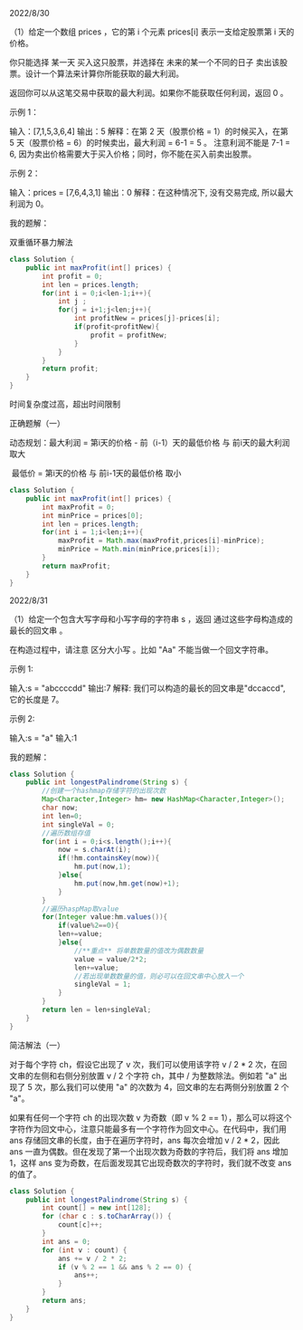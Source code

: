 2022/8/30

（1）给定一个数组 prices ，它的第 i 个元素 prices[i] 表示一支给定股票第 i 天的价格。

你只能选择 某一天 买入这只股票，并选择在 未来的某一个不同的日子 卖出该股票。设计一个算法来计算你所能获取的最大利润。

返回你可以从这笔交易中获取的最大利润。如果你不能获取任何利润，返回 0 。

 

示例 1：

输入：[7,1,5,3,6,4]
输出：5
解释：在第 2 天（股票价格 = 1）的时候买入，在第 5 天（股票价格 = 6）的时候卖出，最大利润 = 6-1 = 5 。
     注意利润不能是 7-1 = 6, 因为卖出价格需要大于买入价格；同时，你不能在买入前卖出股票。

示例 2：

输入：prices = [7,6,4,3,1]
输出：0
解释：在这种情况下, 没有交易完成, 所以最大利润为 0。

我的题解：

双重循环暴力解法

```java
class Solution {
    public int maxProfit(int[] prices) {
        int profit = 0;
        int len = prices.length;
        for(int i = 0;i<len-1;i++){
            int j ;
            for(j = i+1;j<len;j++){
                int profitNew = prices[j]-prices[i];
                if(profit<profitNew){
                    profit = profitNew;
                }
            }
        }
        return profit;
    }
}
```

时间复杂度过高，超出时间限制

正确题解（一）

动态规划：最大利润 = 第i天的价格 - 前（i-1）天的最低价格 与 前i天的最大利润 取大

​				   最低价 = 第i天的价格 与 前i-1天的最低价格 取小

```java
class Solution {
    public int maxProfit(int[] prices) {
        int maxProfit = 0;
        int minPrice = prices[0];
        int len = prices.length;
        for(int i = 1;i<len;i++){
            maxProfit = Math.max(maxProfit,prices[i]-minPrice);
            minPrice = Math.min(minPrice,prices[i]);
        }
        return maxProfit;
    }
}
```



2022/8/31

（1）给定一个包含大写字母和小写字母的字符串 s ，返回 通过这些字母构造成的 最长的回文串 。

在构造过程中，请注意 区分大小写 。比如 "Aa" 不能当做一个回文字符串。

示例 1:

输入:s = "abccccdd"
输出:7
解释:
我们可以构造的最长的回文串是"dccaccd", 它的长度是 7。

示例 2:

输入:s = "a"
输入:1

我的题解：

```java
class Solution {
    public int longestPalindrome(String s) {
        //创建一个hashmap存储字符的出现次数
        Map<Character,Integer> hm= new HashMap<Character,Integer>();	
        char now;
        int len=0;
        int singleVal = 0;
        //遍历数组存值
        for(int i = 0;i<s.length();i++){
            now = s.charAt(i);
            if(!hm.containsKey(now)){
                hm.put(now,1);
            }else{
                hm.put(now,hm.get(now)+1);
            }
        }
        //遍历haspMap取value
        for(Integer value:hm.values()){
       		if(value%2==0){
            len+=value;
        	}else{
                //**重点** 将单数数量的值改为偶数数量
            	value = value/2*2;
            	len+=value;
                //若出现单数数量的值，则必可以在回文串中心放入一个
            	singleVal = 1;
        	}
    	}
    	return len = len+singleVal;
	}
}
```



简洁解法（一）

对于每个字符 ch，假设它出现了 v 次，我们可以使用该字符 v / 2 * 2 次，在回文串的左侧和右侧分别放置 v / 2 个字符 ch，其中 / 为整数除法。例如若 "a" 出现了 5 次，那么我们可以使用 "a" 的次数为 4，回文串的左右两侧分别放置 2 个 "a"。

如果有任何一个字符 ch 的出现次数 v 为奇数（即 v % 2 == 1），那么可以将这个字符作为回文中心，注意只能最多有一个字符作为回文中心。在代码中，我们用 ans 存储回文串的长度，由于在遍历字符时，ans 每次会增加 v / 2 * 2，因此 ans 一直为偶数。但在发现了第一个出现次数为奇数的字符后，我们将 ans 增加 1，这样 ans 变为奇数，在后面发现其它出现奇数次的字符时，我们就不改变 ans 的值了。

```java
class Solution {
    public int longestPalindrome(String s) {
        int count[] = new int[128];
        for (char c : s.toCharArray()) {
            count[c]++;
        }
        int ans = 0;
        for (int v : count) {
            ans += v / 2 * 2;
            if (v % 2 == 1 && ans % 2 == 0) {
                ans++;
            }
        }
        return ans;
    }
}
```

